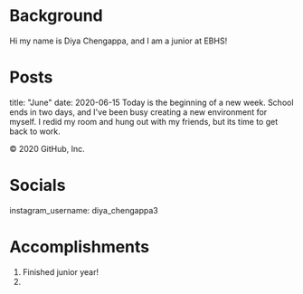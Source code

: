 # Background 
Hi my name is Diya Chengappa, and I am a junior at EBHS!

# Posts
title: "June"
date: 2020-06-15
Today is the beginning of a new week. School ends in two days, and I've been busy creating a new environment for myself. I redid my room and hung out with my friends, but its time to get back to work.

© 2020 GitHub, Inc.

# Socials
instagram_username: diya_chengappa3

# Accomplishments
1. Finished junior year!
2. 

